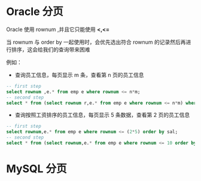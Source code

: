 # Oracle 分页
Oracle 使用 rownum ,并且它只能使用 **<,<=**

当 rownum 与 order by 一起使用时，会优先选出符合 rownum 的记录然后再进行排序，这会给我们的查询带来困难

例如：
- 查询员工信息，每页显示 m 条，查看第 n 页的员工信息

```sql
-- first step
select rownum ,e.* from emp e where rownum <= n*m;
-- second step
select * from (select rownum r,e.* from emp e where rownum <= n*m) where r >= (n*m-m);
```

- 查询按照工资排序的员工信息，每页显示 5 条数据，查看第 2 页的员工信息

```sql
-- first step
select rownum,e.* from emp e where rownum <= (2*5) order by sal;
-- second step
select * from (select rownum,e.* from emp e where rownum <= 10 order by sal) where r > (2*5-5);
```
# MySQL 分页
